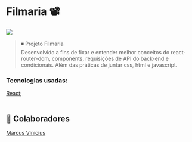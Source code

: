 # Filmaria 📽️ 


<img src="./src/assets/filmariaproject.gif">


>◾ Projeto Filmaria <br>
Desenvolvido a fins de fixar e entender melhor conceitos do react-router-dom, components, requisições de API do back-end e condicionais. Além das práticas de juntar css, html e javascript.
 




### Tecnologias usadas:
<a href="https://pt-br.reactjs.org/docs/getting-started.html" target="_blank">React</a>;
<br>
<br>


## 🤝 Colaboradores

<a href="https://www.linkedin.com/in/marcusviniciusbeghelisantos/" target="_blank">Marcus Vinícius</a><br>





